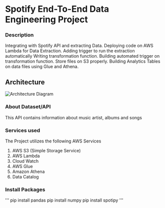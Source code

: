 # Spotify End-To-End Data Engineering Project

### Description
Integrating with Spotify API and extracting Data. Deploying code on AWS Lambda for Data Extraction. Adding trigger to run the extraction automatically Writing transformation function. Building automated trigger on transformation function. Store files on S3 properly. Building Analytics Tables on data files using Glue and Athena.

## Architecture
![Architecture Diagram](https://github.com/mythili2734/Spotify-End-To-End-Data-Engineering-Project/assets/158598007/54c09f5a-9271-428b-9dc0-3b3422899d11)

### About Dataset/API
This API contains information about music artist, albums and songs

### Services used
 The Project utilizes the following AWS Services
  1. AWS S3 (Simple Storage Service)
  2. AWS Lambda
  3. Cloud Watch
  4. AWS Glue
  5. Amazon Athena
  6. Data Catalog

### Install Packages
'''
pip install pandas
pip install numpy
pip install spotipy
'''


